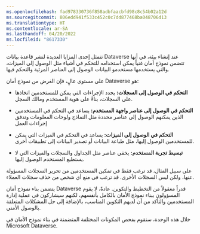 ```yaml
---
ms.openlocfilehash: fad978330736f858adbfaacbfd98c8c54b02a12d
ms.sourcegitcommit: 806edd941f533c452c0c7dd877468ba048706d13
ms.translationtype: HT
ms.contentlocale: ar-SA
ms.lasthandoff: 04/20/2022
ms.locfileid: "8617330"
---
```

تتمثل إحدى المزايا العديدة لنشر قاعدة بيانات Dataverse عند إنشاء بيئة، في أنها تتضمن نموذج أمان غنياً يمكن استخدامه للتحكم في أشياء مثل الوصول إلى الميزات، والتي يستخدمها مستخدمو البيانات الوصول إلى العناصر المرئية والتحكم فيها.

على مستوى عالٍ، فإن الغرض من نموذج أمان Dataverse هو:

-   **التحكم في الوصول إلى السجلات:** يحدد الإجراءات التي يمكن للمستخدمين اتخاذها على السجلات، بناءً على هوية المستخدم ومالك السجل.

-   **التحكم في الوصول إلى عناصر واجهة المستخدم:** يساعد في التحكم في المستخدمين الذين يمكنهم الوصول إلى عناصر محددة مثل النماذج ولوحات المعلومات وتدفق إجراءات العمل

-   **التحكم في الوصول إلى الميزات:** يساعد في التحكم في الميزات التي يمكن للمستخدمين الوصول إليها، مثل طباعة البيانات أو تصدير البيانات إلى تطبيقات أخرى.

-   **تبسيط تجربة المستخدم:** يخفي عناصر مثل الجداول والسجلات والميزات التي لا يستطيع المستخدم الوصول إليها.

على سبيل المثال، قد ترغب فقط في تمكين المستخدمين من تحرير السجلات المسؤولة عنها، ولكن ليس السجلات الأخرى. قد ترغب في منع أي شخص من حذف سجلات العملاء.

يتضمن بناء نموذج أمان Dataverse قدراً معقولاً من التخطيط والتكوين. عادةً، لا يقوم المسؤولون ببناء نموذج الأمان بالكامل بأنفسهم، لكنهم سيشاركون في عملية إدارة المستخدمين والتأكد من أن لديهم التكوين المناسب، بالإضافة إلى حل المشكلات المتعلقة بالوصول الأمني.

خلال هذه الوحدة، سنقوم بفحص المكونات المختلفة المتضمنة في بناء نموذج الأمان في Microsoft Dataverse.
